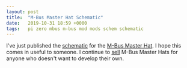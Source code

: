 ```yaml
---
layout: post
title:  "M-Bus Master Hat Schematic"
date:   2019-10-31 18:59 +0000
tags:   pi zero mbus m-bus mod mods schem schematic
---
```


I've just published the [schematic](https://www.packom.net/wp-content/uploads/2019/10/M-Bus-Master-Hat-schematic-v1.4.pdf) for the [M-Bus Master Hat](https://www.packom.net/m-bus-master-hat/).  I hope this comes in useful to someone.  I continue to [sell](https://www.packom.net/m-bus-master-hat/) M-Bus Master Hats for anyone who doesn't want to develop their own.

